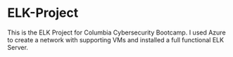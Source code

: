 # ELK-Project
This is the ELK Project for Columbia Cybersecurity Bootcamp.  I used Azure to create a network with supporting VMs and installed a full functional ELK Server.
